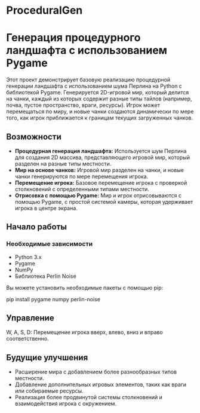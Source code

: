 # ProceduralGen
# Генерация процедурного ландшафта с использованием Pygame

Этот проект демонстрирует базовую реализацию процедурной генерации ландшафта с использованием шума Перлина на Python с библиотекой Pygame. Генерируется 2D-игровой мир, который делится на чанки, каждый из которых содержит разные типы тайлов (например, почва, пустое пространство, враги, ресурсы). Игрок может перемещаться по миру, и новые чанки создаются динамически по мере того, как игрок приближается к границам текущих загруженных чанков.

## Возможности

- **Процедурная генерация ландшафта:** Используется шум Перлина для создания 2D массива, представляющего игровой мир, который разделен на разные типы местности.
- **Мир на основе чанков:** Игровой мир разделен на чанки, и новые чанки генерируются по мере перемещения игрока.
- **Перемещение игрока:** Базовое перемещение игрока с проверкой столкновений с определенными типами местности.
- **Отрисовка с помощью Pygame:** Мир и игрок отрисовываются с помощью Pygame, с простой системой камеры, которая удерживает игрока в центре экрана.

## Начало работы

### Необходимые зависимости

- Python 3.x
- Pygame
- NumPy
- Библиотека Perlin Noise

Вы можете установить необходимые пакеты с помощью pip:

pip install pygame numpy perlin-noise

## Управление
W, A, S, D: Перемещение игрока вверх, влево, вниз и вправо соответственно.

##  Будущие улучшения
- Расширение мира с добавлением более разнообразных типов местности.
- Добавление дополнительных игровых элементов, таких как враги или собираемые ресурсы.
- Реализация более продвинутой системы столкновений и взаимодействия игрока с окружением.
